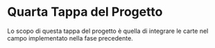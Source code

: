 # Quarta Tappa del Progetto
   
Lo scopo di questa tappa del progetto è quella di integrare le carte nel campo implementato nella fase precedente.